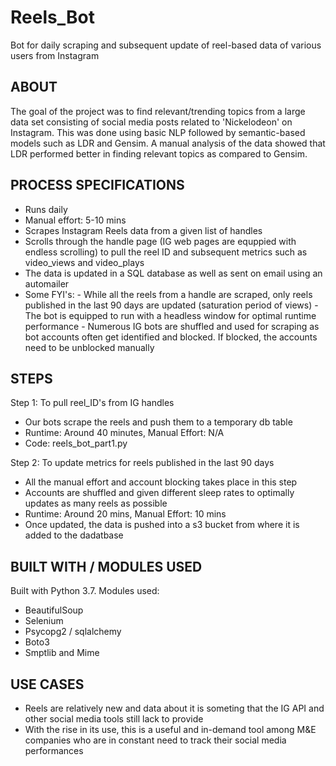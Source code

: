# Reels_Bot

Bot for daily scraping and subsequent update of reel-based data of various users from Instagram

## ABOUT

The goal of the project was to find relevant/trending topics from a large data set consisting of social media posts related to 'Nickelodeon' on Instagram. This was done using basic NLP followed by semantic-based models such as LDR and Gensim. A manual analysis of the data showed that LDR performed better in finding relevant topics as compared to Gensim.

## PROCESS SPECIFICATIONS
- Runs daily
- Manual effort: 5-10 mins
- Scrapes Instagram Reels data from a given list of handles
- Scrolls through the handle page (IG web pages are equppied with endless scrolling) to pull the reel ID and subsequent metrics such as video_views and video_plays
- The data is updated in a SQL database as well as sent on email using an automailer
- Some FYI's:
       - While all the reels from a handle are scraped, only reels published in the last 90 days are updated (saturation period of views)
       - The bot is equipped to run with a headless window for optimal runtime performance
       - Numerous IG bots are shuffled and used for scraping as bot accounts often get identified and blocked. If blocked, the accounts need to be unblocked manually

## STEPS

Step 1: To pull reel_ID's from IG handles 
- Our bots scrape the reels and push them to a temporary db table
- Runtime: Around 40 minutes, Manual Effort: N/A
- Code: reels_bot_part1.py

Step 2: To update metrics for reels published in the last 90 days
- All the manual effort and account blocking takes place in this step
- Accounts are shuffled and given different sleep rates to optimally updates as many reels as possible
- Runtime: Around 20 mins, Manual Effort: 10 mins
- Once updated, the data is pushed into a s3 bucket from where it is added to the dadatbase

## BUILT WITH / MODULES USED

Built with Python 3.7. Modules used:
 - BeautifulSoup
 - Selenium
 - Psycopg2 / sqlalchemy 
 - Boto3
 - Smptlib and Mime

## USE CASES
 - Reels are relatively new and data about it is someting that the IG API and other social media tools still lack to provide
 - With the rise in its use, this is a useful and in-demand tool among M&E companies who are in constant need to track their social media performances




